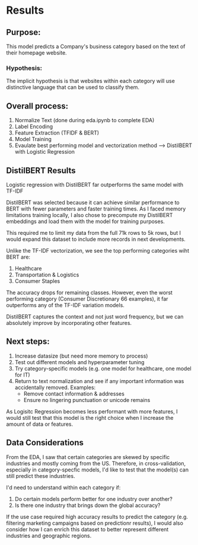 # Results

## Purpose:
This model predicts a Company's business category based on the text of their homepage website. 

### Hypothesis: 
The implicit hypothesis is that websites within each category will use distinctive language that can be used to classify them.

## Overall process:
1. Normalize Text (done during eda.ipynb to complete EDA)
2. Label Encoding
3. Feature Extraction (TFIDF & BERT)
4. Model Training
5. Evaulate best performing model and vectorization method --> DistilBERT with Logistic Regression

## DistilBERT Results
Logistic regression with DistilBERT far outperforms the same model with TF-IDF

DistilBERT was selected because it can achieve similar performance to BERT with fewer parameters and faster training times. As I faced
memory limitations training locally, I also chose to precompute my DistilBERT embeddings and load them with the model for training purposes.

This required me to limit my data from the full 71k rows to 5k rows, but I would expand this dataset to include more records in next developments.

Unlike the TF-IDF vectorization, we see the top performing categories wiht BERT are:
1. Healthcare
2. Transportation & Logistics
3. Consumer Staples

The accuracy drops for remaining classes. However, even the worst performing category (Consumer Discretionary
66 examples), it far outperforms any of the TF-IDF variation models.

DistilBERT captures the context and not just word frequency, but we can absolutely improve by incorporating other features.

## Next steps:
1. Increase datasize (but need more memory to process)
2. Test out different models and hyperparameter tuning
3. Try category-specific models (e.g. one model for healthcare, one model for IT)
4. Return to text normalization and see if any important information was accidentally removed. 
    Examples:
    - Remove contact information & addresses
    - Ensure no lingering punctuation or unicode remains

As Logisitc Regression becomes less performant with more features, I would still test that this model is the right choice when I increase
the amount of data or features. 

## Data Considerations
From the EDA, I saw that certain categories are skewed by specific industries and mostly coming from the US. Therefore, in cross-validation, 
especially in category-specfic models, I'd like to test that the model(s) can still predict these industries.

I'd need to understand within each category if:
1. Do certain models perform better for one industry over another?
2. Is there one industry that brings down the global accuracy?

If the use case required high accuracy results to predict the category (e.g. filtering marketing campaigns based on predictionr results), I would
also consider how I can enrich this dataset to better represent different industries and geographic regions.
